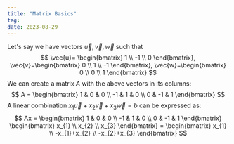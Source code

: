 ```yaml
---
title: "Matrix Basics"
tag:
date: 2023-08-29
---
```


Let's say we have vectors $\vec{u}, \vec{v}, \vec{w}$ such that
$$
\vec{u}= \begin{bmatrix}
1 \\
-1 \\
0
\end{bmatrix}, 
\vec{v}=\begin{bmatrix}
0 \\
1 \\
-1
\end{bmatrix},
\vec{w}=\begin{bmatrix}
0 \\
0 \\
1
\end{bmatrix}
$$
We can create a matrix $A$ with the above vectors in its columns:
$$
A = \begin{bmatrix}
1 & 0 & 0 \\
-1 & 1 & 0 \\
0 & -1 & 1
\end{bmatrix}
$$
A linear combination $x_{1}\vec{u}+x_{2}\vec{v}+x_{3}\vec{w} = b$ can be expressed as:
$$
Ax = \begin{bmatrix}
1 & 0 & 0 \\
-1 & 1 & 0 \\
0 & -1 & 1
\end{bmatrix}
\begin{bmatrix}
x_{1} \\
x_{2} \\
x_{3}
\end{bmatrix}
= \begin{bmatrix}
x_{1} \\
-x_{1}+x_{2} \\
-x_{2}+x_{3}
\end{bmatrix}
$$